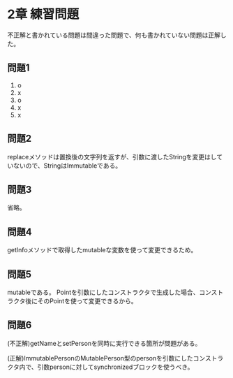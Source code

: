 # 2章 練習問題
不正解と書かれている問題は間違った問題で、何も書かれていない問題は正解した。

## 問題1
1. o
2. x
3. o
4. x
5. x


## 問題2
replaceメソッドは置換後の文字列を返すが、引数に渡したStringを変更はしていないので、StringはImmutableである。


## 問題3
省略。


## 問題4
getInfoメソッドで取得したmutableな変数を使って変更できるため。


## 問題5
mutableである。
Pointを引数にしたコンストラクタで生成した場合、コンストラクタ後にそのPointを使って変更できるから。


## 問題6
(不正解)getNameとsetPersonを同時に実行できる箇所が問題がある。

(正解)ImmutablePersonのMutablePerson型のpersonを引数にしたコンストラクタ内で、引数personに対してsynchronizedブロックを使うべき。
